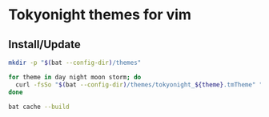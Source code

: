 # Tokyonight themes for vim

## Install/Update

```sh
mkdir -p "$(bat --config-dir)/themes"

for theme in day night moon storm; do
  curl -fsSo "$(bat --config-dir)/themes/tokyonight_${theme}.tmTheme" "https://raw.githubusercontent.com/folke/tokyonight.nvim/main/extras/sublime/tokyonight_${theme}.tmTheme"
done

bat cache --build
```
